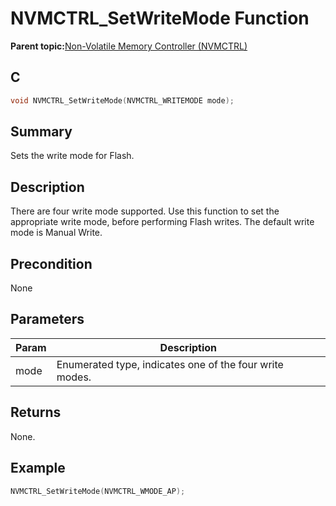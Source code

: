 # NVMCTRL\_SetWriteMode Function

**Parent topic:**[Non-Volatile Memory Controller \(NVMCTRL\)](GUID-BDDBCD3E-039E-4AB8-86D1-04EEA8A6AE67.md)

## C

```c
void NVMCTRL_SetWriteMode(NVMCTRL_WRITEMODE mode);
```

## Summary

Sets the write mode for Flash.

## Description

There are four write mode supported. Use this function to set the appropriate write mode, before performing Flash writes. The default write mode is Manual Write.

## Precondition

None

## Parameters

|Param|Description|
|-----|-----------|
|mode|Enumerated type, indicates one of the four write modes.|

## Returns

None.

## Example

```c
NVMCTRL_SetWriteMode(NVMCTRL_WMODE_AP);
```

